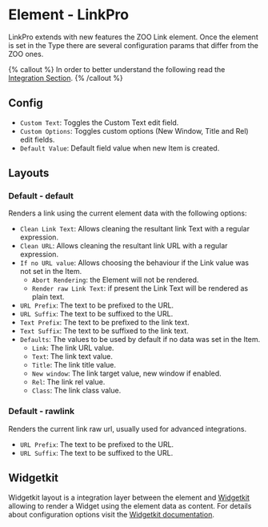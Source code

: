 # Element - LinkPro

LinkPro extends with new features the ZOO Link element. Once the element is set in the Type there are several configuration params that differ from the ZOO ones.

{% callout %}
In order to better understand the following read the [Integration Section](./integration.md).
{% /callout %}

## Config

- `Custom Text`: Toggles the Custom Text edit field.
- `Custom Options`: Toggles custom options (New Window, Title and Rel) edit fields.
- `Default Value`: Default field value when new Item is created.

## Layouts

### Default - default

Renders a link using the current element data with the following options:

- `Clean Link Text`: Allows cleaning the resultant link Text with a regular expression.
- `Clean URL`: Allows cleaning the resultant link URL with a regular expression.
- `If no URL value`: Allows choosing the behaviour if the Link value was not set in the Item.
  - `Abort Rendering`: the Element will not be rendered.
  - `Render raw Link Text`: if present the Link Text will be rendered as plain text.
- `URL Prefix`: The text to be prefixed to the URL.
- `URL Suffix`: The text to be suffixed to the URL.
- `Text Prefix`: The text to be prefixed to the link text.
- `Text Suffix`: The text to be suffixed to the link text.
- `Defaults`: The values to be used by default if no data was set in the Item.
  - `Link`: The link URL value.
  - `Text`: The link text value.
  - `Title`: The link title value.
  - `New window`: The link target value, new window if enabled.
  - `Rel`: The link rel value.
  - `Class`: The link class value.

### Default - rawlink

Renders the current link raw url, usually used for advanced integrations.

- `URL Prefix`: The text to be prefixed to the URL.
- `URL Suffix`: The text to be suffixed to the URL.

## Widgetkit

Widgetkit layout is a integration layer between the element and [Widgetkit](http://yootheme.com/widgetkit) allowing to render a Widget using the element data as content. For details about configuration options visit the [Widgetkit documentation](https://yootheme.com/support/widgetkit/).

